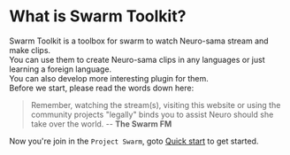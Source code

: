 # What is Swarm Toolkit?

Swarm Toolkit is a toolbox for swarm to watch Neuro-sama stream and make clips.  
You can use them to create Neuro-sama clips in any languages or just learning a foreign language.  
You can also develop more interesting plugin for them.  
Before we start, please read the words down here:

> Remember, watching the stream(s), visiting this website or using the community projects "legally" binds you to assist Neuro should she take over the world.
> -- **The Swarm FM**

Now you're join in the `Project Swarm`, goto [Quick start](/guide/getting-started) to get started.
